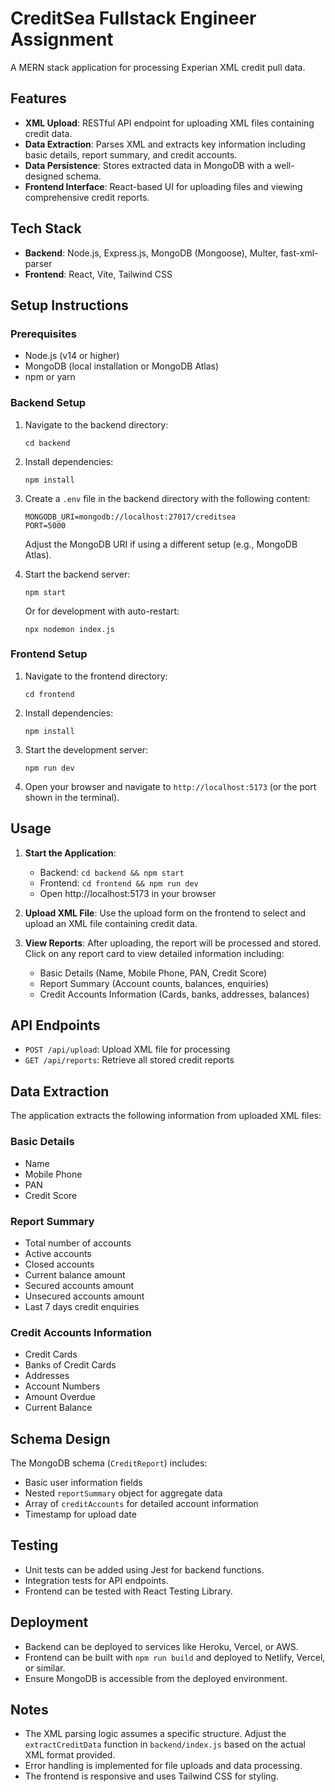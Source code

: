 # CreditSea Fullstack Engineer Assignment

A MERN stack application for processing Experian XML credit pull data.

## Features

- **XML Upload**: RESTful API endpoint for uploading XML files containing credit data.
- **Data Extraction**: Parses XML and extracts key information including basic details, report summary, and credit accounts.
- **Data Persistence**: Stores extracted data in MongoDB with a well-designed schema.
- **Frontend Interface**: React-based UI for uploading files and viewing comprehensive credit reports.

## Tech Stack

- **Backend**: Node.js, Express.js, MongoDB (Mongoose), Multer, fast-xml-parser
- **Frontend**: React, Vite, Tailwind CSS

## Setup Instructions

### Prerequisites

- Node.js (v14 or higher)
- MongoDB (local installation or MongoDB Atlas)
- npm or yarn

### Backend Setup

1. Navigate to the backend directory:
   ```
   cd backend
   ```

2. Install dependencies:
   ```
   npm install
   ```

3. Create a `.env` file in the backend directory with the following content:
   ```
   MONGODB_URI=mongodb://localhost:27017/creditsea
   PORT=5000
   ```
   Adjust the MongoDB URI if using a different setup (e.g., MongoDB Atlas).

4. Start the backend server:
   ```
   npm start
   ```
   Or for development with auto-restart:
   ```
   npx nodemon index.js
   ```

### Frontend Setup

1. Navigate to the frontend directory:
   ```
   cd frontend
   ```

2. Install dependencies:
   ```
   npm install
   ```

3. Start the development server:
   ```
   npm run dev
   ```

4. Open your browser and navigate to `http://localhost:5173` (or the port shown in the terminal).

## Usage

1. **Start the Application**:
   - Backend: `cd backend && npm start`
   - Frontend: `cd frontend && npm run dev`
   - Open http://localhost:5173 in your browser

2. **Upload XML File**: Use the upload form on the frontend to select and upload an XML file containing credit data.

3. **View Reports**: After uploading, the report will be processed and stored. Click on any report card to view detailed information including:
   - Basic Details (Name, Mobile Phone, PAN, Credit Score)
   - Report Summary (Account counts, balances, enquiries)
   - Credit Accounts Information (Cards, banks, addresses, balances)

## API Endpoints

- `POST /api/upload`: Upload XML file for processing
- `GET /api/reports`: Retrieve all stored credit reports

## Data Extraction

The application extracts the following information from uploaded XML files:

### Basic Details
- Name
- Mobile Phone
- PAN
- Credit Score

### Report Summary
- Total number of accounts
- Active accounts
- Closed accounts
- Current balance amount
- Secured accounts amount
- Unsecured accounts amount
- Last 7 days credit enquiries

### Credit Accounts Information
- Credit Cards
- Banks of Credit Cards
- Addresses
- Account Numbers
- Amount Overdue
- Current Balance

## Schema Design

The MongoDB schema (`CreditReport`) includes:
- Basic user information fields
- Nested `reportSummary` object for aggregate data
- Array of `creditAccounts` for detailed account information
- Timestamp for upload date

## Testing

- Unit tests can be added using Jest for backend functions.
- Integration tests for API endpoints.
- Frontend can be tested with React Testing Library.

## Deployment

- Backend can be deployed to services like Heroku, Vercel, or AWS.
- Frontend can be built with `npm run build` and deployed to Netlify, Vercel, or similar.
- Ensure MongoDB is accessible from the deployed environment.

## Notes

- The XML parsing logic assumes a specific structure. Adjust the `extractCreditData` function in `backend/index.js` based on the actual XML format provided.
- Error handling is implemented for file uploads and data processing.
- The frontend is responsive and uses Tailwind CSS for styling.
